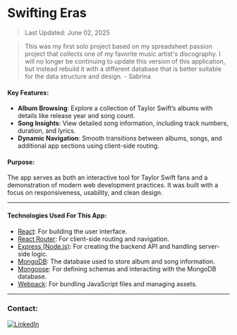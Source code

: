# Swifting Eras

> Last Updated: June 02, 2025

> This was my first solo project based on my spreadsheet passion project that collects one of my favorite music artist's discography. I will no longer be continuing to update this version of this application, but instead rebuild it with a different database that is better suitable for the data structure and design. - Sabrina



#### Key Features:

- **Album Browsing**: Explore a collection of Taylor Swift’s albums with details like release year and song count.
- **Song Insights**: View detailed song information, including track numbers, duration, and lyrics.
- **Dynamic Navigation**: Smooth transitions between albums, songs, and additional app sections using client-side routing.

#### Purpose:

The app serves as both an interactive tool for Taylor Swift fans and a demonstration of modern web development practices. It was built with a focus on responsiveness, usability, and clean design.

---

#### Technologies Used For This App:

- [React](https://react.dev/): For building the user interface.
- [React Router](https://reactrouter.com/): For client-side routing and navigation.
- [Express (Node.js)](https://expressjs.com/): For creating the backend API and handling server-side logic.
- [MongoDB](https://www.mongodb.com/): The database used to store album and song information.
- [Mongoose](https://mongoosejs.com/): For defining schemas and interacting with the MongoDB database.
- [Webpack](https://webpack.js.org/): For bundling JavaScript files and managing assets.

---

### Contact: <div><a href="https://www.linkedin.com/in/sabrinapira/" target="_blank">
<img src="https://img.shields.io/badge/LinkedIn-0077B5?style=for-the-badge&logo=linkedin&logoColor=white" alt="LinkedIn"/>
</a></div>

